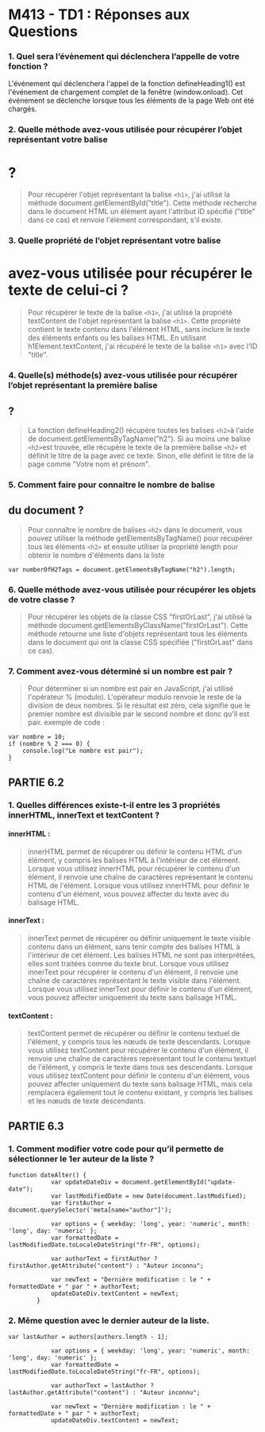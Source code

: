 # M413 - TD1 : Réponses aux Questions

### 1. Quel sera l’évènement qui déclenchera l’appelle de votre fonction ?

L'événement qui déclenchera l'appel de la fonction defineHeading1() est l'événement de chargement complet de la fenêtre (window.onload). Cet événement se déclenche lorsque tous les éléments de la page Web ont été chargés.


### 2. Quelle méthode avez-vous utilisée pour récupérer l’objet représentant votre balise <h1> ?

> Pour récupérer l'objet représentant la balise `<h1>`, j'ai utilisé la méthode document.getElementById("title"). Cette méthode recherche dans le document HTML un élément ayant l'attribut ID spécifié ("title" dans ce cas) et renvoie l'élément correspondant, s'il existe.


### 3. Quelle propriété de l’objet représentant votre balise <h1> avez-vous utilisée pour récupérer le texte de celui-ci ?

> Pour récupérer le texte de la balise `<h1>`, j'ai utilisé la propriété textContent de l'objet représentant la balise `<h1>`. Cette propriété contient le texte contenu dans l'élément HTML, sans inclure le texte des éléments enfants ou les balises HTML. En utilisant h1Element.textContent, j'ai récupéré le texte de la balise `<h1>` avec l'ID "title".


### 4. Quelle(s) méthode(s) avez-vous utilisée pour récupérer l’objet représentant la première balise <h2> ?

> La fonction defineHeading2() récupère toutes les balises `<h2>`à l'aide de document.getElementsByTagName("h2"). Si au moins une balise `<h2>`est trouvée, elle récupère le texte de la première balise `<h2>` et définit le titre de la page avec ce texte. Sinon, elle définit le titre de la page comme "Votre nom et prénom".

### 5. Comment faire pour connaitre le nombre de balise <h2> du document ?


> Pour connaître le nombre de balises `<h2>` dans le document, vous pouvez utiliser la méthode getElementsByTagName() pour récupérer tous les éléments `<h2>` et ensuite utiliser la propriété length pour obtenir le nombre d'éléments dans la liste

```
var numberOfH2Tags = document.getElementsByTagName("h2").length;
```

### 6. Quelle méthode avez-vous utilisée pour récupérer les objets de votre classe ?

> Pour récupérer les objets de la classe CSS "firstOrLast", j'ai utilisé la méthode document.getElementsByClassName("firstOrLast"). Cette méthode retourne une liste d'objets représentant tous les éléments dans le document qui ont la classe CSS spécifiée ("firstOrLast" dans ce cas).

### 7. Comment avez-vous déterminé si un nombre est pair ?

> Pour déterminer si un nombre est pair en JavaScript, j'ai utilisé l'opérateur % (modulo). L'opérateur modulo renvoie le reste de la division de deux nombres. Si le résultat est zéro, cela signifie que le premier nombre est divisible par le second nombre et donc qu'il est pair.
exemple de code : 

```
var nombre = 10;
if (nombre % 2 === 0) {
    console.log("Le nombre est pair");
}
```

## PARTIE 6.2 

### 1. Quelles différences existe-t-il entre les 3 propriétés innerHTML, innerText et textContent ?

#### innerHTML :
> innerHTML permet de récupérer ou définir le contenu HTML d'un élément, y compris les balises HTML à l'intérieur de cet élément.
> Lorsque vous utilisez innerHTML pour récupérer le contenu d'un élément, il renvoie une chaîne de caractères représentant le contenu HTML de l'élément.
> Lorsque vous utilisez innerHTML pour définir le contenu d'un élément, vous pouvez affecter du texte avec du balisage HTML.

#### innerText :
> innerText permet de récupérer ou définir uniquement le texte visible contenu dans un élément, sans tenir compte des balises HTML à l'intérieur de cet élément. Les balises HTML ne sont pas interprétées, elles sont traitées comme du texte brut.
> Lorsque vous utilisez innerText pour récupérer le contenu d'un élément, il renvoie une chaîne de caractères représentant le texte visible dans l'élément.
> Lorsque vous utilisez innerText pour définir le contenu d'un élément, vous pouvez affecter uniquement du texte sans balisage HTML.

#### textContent :
> textContent permet de récupérer ou définir le contenu textuel de l'élément, y compris tous les nœuds de texte descendants.
> Lorsque vous utilisez textContent pour récupérer le contenu d'un élément, il renvoie une chaîne de caractères représentant tout le contenu textuel de l'élément, y compris le texte dans tous ses descendants.
> Lorsque vous utilisez textContent pour définir le contenu d'un élément, vous pouvez affecter uniquement du texte sans balisage HTML, mais cela remplacera également tout le contenu existant, y compris les balises et les nœuds de texte descendants.


## PARTIE 6.3 
### 1. Comment modifier votre code pour qu’il permette de sélectionner le 1er auteur de la liste ?

```
function dateAlter() {
            var updateDateDiv = document.getElementById("update-date");
            var lastModifiedDate = new Date(document.lastModified);
            var firstAuthor = document.querySelector('meta[name="author"]');
            
            var options = { weekday: 'long', year: 'numeric', month: 'long', day: 'numeric' };
            var formattedDate = lastModifiedDate.toLocaleDateString("fr-FR", options);
            
            var authorText = firstAuthor ? firstAuthor.getAttribute("content") : "Auteur inconnu";
            
            var newText = "Dernière modification : le " + formattedDate + " par " + authorText;
            updateDateDiv.textContent = newText;
        }
```

### 2. Même question avec le dernier auteur de la liste.

```
var lastAuthor = authors[authors.length - 1];
            
            var options = { weekday: 'long', year: 'numeric', month: 'long', day: 'numeric' };
            var formattedDate = lastModifiedDate.toLocaleDateString("fr-FR", options);
            
            var authorText = lastAuthor ? lastAuthor.getAttribute("content") : "Auteur inconnu";
            
            var newText = "Dernière modification : le " + formattedDate + " par " + authorText;
            updateDateDiv.textContent = newText;
```
